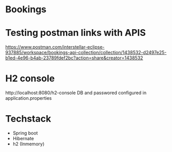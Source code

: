 # Bookings
# Testing postman links with APIS
https://www.postman.com/interstellar-eclipse-937885/workspace/bookings-api-collection/collection/1438532-d2497e25-b1ed-4e96-b4ab-23789fdef2bc?action=share&creator=1438532

# H2 console
http://localhost:8080/h2-console
DB and passwored configured in application.properties

# Techstack
   * Spring boot
   * Hibernate
   * h2 (Inmemory)
